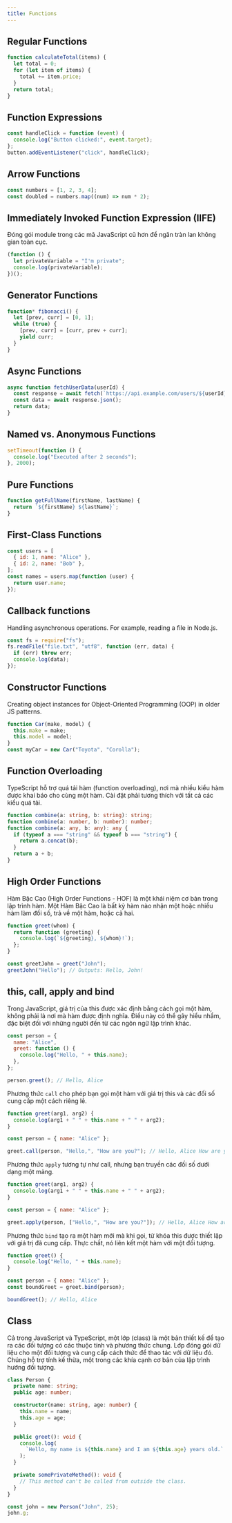 ```yaml
---
title: Functions
---
```


## Regular Functions

```js
function calculateTotal(items) {
  let total = 0;
  for (let item of items) {
    total += item.price;
  }
  return total;
}
```

## Function Expressions

```js
const handleClick = function (event) {
  console.log("Button clicked:", event.target);
};
button.addEventListener("click", handleClick);
```

## Arrow Functions

```js
const numbers = [1, 2, 3, 4];
const doubled = numbers.map((num) => num * 2);
```

## Immediately Invoked Function Expression (IIFE)

Đóng gói module trong các mã JavaScript cũ hơn để ngăn tràn lan không gian toàn cục.

```js
(function () {
  let privateVariable = "I'm private";
  console.log(privateVariable);
})();
```

## Generator Functions

```js
function* fibonacci() {
  let [prev, curr] = [0, 1];
  while (true) {
    [prev, curr] = [curr, prev + curr];
    yield curr;
  }
}
```

## Async Functions

```js
async function fetchUserData(userId) {
  const response = await fetch(`https://api.example.com/users/${userId}`);
  const data = await response.json();
  return data;
}
```

## Named vs. Anonymous Functions

```js
setTimeout(function () {
  console.log("Executed after 2 seconds");
}, 2000);
```

## Pure Functions

```js
function getFullName(firstName, lastName) {
  return `${firstName} ${lastName}`;
}
```

## First-Class Functions

```js
const users = [
  { id: 1, name: "Alice" },
  { id: 2, name: "Bob" },
];
const names = users.map(function (user) {
  return user.name;
});
```

## Callback functions

Handling asynchronous operations. For example, reading a file in Node.js.

```js
const fs = require("fs");
fs.readFile("file.txt", "utf8", function (err, data) {
  if (err) throw err;
  console.log(data);
});
```

## Constructor Functions

Creating object instances for Object-Oriented Programming (OOP) in older JS patterns.

```js
function Car(make, model) {
  this.make = make;
  this.model = model;
}
const myCar = new Car("Toyota", "Corolla");
```

## Function Overloading

TypeScript hỗ trợ quá tải hàm (function overloading), nơi mà nhiều kiểu hàm được khai báo cho cùng một hàm. Cài đặt phải tương thích với tất cả các kiểu quá tải.

```ts
function combine(a: string, b: string): string;
function combine(a: number, b: number): number;
function combine(a: any, b: any): any {
  if (typeof a === "string" && typeof b === "string") {
    return a.concat(b);
  }
  return a + b;
}
```

## High Order Functions

Hàm Bậc Cao (High Order Functions - HOF) là một khái niệm cơ bản trong lập trình hàm. Một Hàm Bậc Cao là bất kỳ hàm nào nhận một hoặc nhiều hàm làm đối số, trả về một hàm, hoặc cả hai.

```js
function greet(whom) {
  return function (greeting) {
    console.log(`${greeting}, ${whom}!`);
  };
}

const greetJohn = greet("John");
greetJohn("Hello"); // Outputs: Hello, John!
```

## this, call, apply and bind

Trong JavaScript, giá trị của this được xác định bằng cách gọi một hàm, không phải là nơi mà hàm được định nghĩa. Điều này có thể gây hiểu nhầm, đặc biệt đối với những người đến từ các ngôn ngữ lập trình khác.

```js
const person = {
  name: "Alice",
  greet: function () {
    console.log("Hello, " + this.name);
  },
};

person.greet(); // Hello, Alice
```

Phương thức `call` cho phép bạn gọi một hàm với giá trị this và các đối số cung cấp một cách riêng lẻ.

```js
function greet(arg1, arg2) {
  console.log(arg1 + " " + this.name + " " + arg2);
}

const person = { name: "Alice" };

greet.call(person, "Hello,", "How are you?"); // Hello, Alice How are you?
```

Phương thức `apply` tương tự như call, nhưng bạn truyền các đối số dưới dạng một mảng.

```js
function greet(arg1, arg2) {
  console.log(arg1 + " " + this.name + " " + arg2);
}

const person = { name: "Alice" };

greet.apply(person, ["Hello,", "How are you?"]); // Hello, Alice How are you?
```

Phương thức `bind` tạo ra một hàm mới mà khi gọi, từ khóa this được thiết lập với giá trị đã cung cấp. Thực chất, nó liên kết một hàm với một đối tượng.

```js
function greet() {
  console.log("Hello, " + this.name);
}

const person = { name: "Alice" };
const boundGreet = greet.bind(person);

boundGreet(); // Hello, Alice
```

## Class

Cả trong JavaScript và TypeScript, một lớp (class) là một bản thiết kế để tạo ra các đối tượng có các thuộc tính và phương thức chung. Lớp đóng gói dữ liệu cho một đối tượng và cung cấp cách thức để thao tác với dữ liệu đó. Chúng hỗ trợ tính kế thừa, một trong các khía cạnh cơ bản của lập trình hướng đối tượng.

```ts
class Person {
  private name: string;
  public age: number;

  constructor(name: string, age: number) {
    this.name = name;
    this.age = age;
  }

  public greet(): void {
    console.log(
      `Hello, my name is ${this.name} and I am ${this.age} years old.`
    );
  }

  private somePrivateMethod(): void {
    // This method can't be called from outside the class.
  }
}

const john = new Person("John", 25);
john.g;
```

